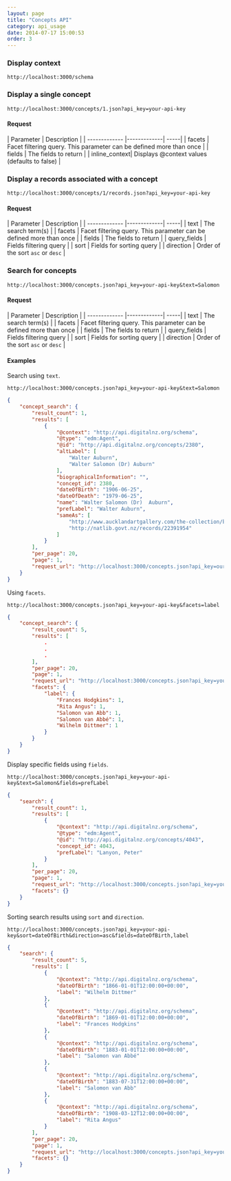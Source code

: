 ```yaml
---
layout: page
title: "Concepts API"
category: api_usage
date: 2014-07-17 15:00:53
order: 3
---
```


### Display context ###
`http://localhost:3000/schema`

### Display a single concept ###
`http://localhost:3000/concepts/1.json?api_key=your-api-key`

#### Request ####

| Parameter        | Description           |
| ------------- |-------------| -----|
| facets        | Facet filtering query. This parameter can be defined more than once |
| fields        | The fields to return |
| inline_context| Displays @context values (defaults to false) |

### Display a records associated with a concept ###
`http://localhost:3000/concepts/1/records.json?api_key=your-api-key`

#### Request ####

| Parameter        | Description           |
| ------------- |-------------| -----|
| text          | The search term(s) |
| facets        | Facet filtering query. This parameter can be defined more than once |
| fields        | The fields to return |
| query_fields  | Fields filtering query |
| sort          | Fields for sorting query |
| direction     | Order of the sort `asc` or `desc` |

### Search for concepts ###
`http://localhost:3000/concepts.json?api_key=your-api-key&text=Salomon`

#### Request ####

| Parameter        | Description           |
| ------------- |-------------| -----|
| text          | The search term(s) |
| facets        | Facet filtering query. This parameter can be defined more than once |
| fields        | The fields to return |
| query_fields  | Fields filtering query |
| sort          | Fields for sorting query |
| direction     | Order of the sort `asc` or `desc` |

#### Examples ####

Search using `text`.

`http://localhost:3000/concepts.json?api_key=your-api-key&text=Salomon`

```json
{
    "concept_search": {
        "result_count": 1,
        "results": [
            {
                "@context": "http://api.digitalnz.org/schema",
                "@type": "edm:Agent",
                "@id": "http://api.digitalnz.org/concepts/2380",
                "altLabel": [
                    "Walter Auburn",
                    "Walter Salomon (Dr) Auburn"
                ],
                "biographicalInformation": "",
                "concept_id": 2380,
                "dateOfBirth": "1906-06-25",
                "dateOfDeath": "1979-06-25",
                "name": "Walter Salomon (Dr)  Auburn",
                "prefLabel": "Walter Auburn",
                "sameAs": [
                    "http://www.aucklandartgallery.com/the-collection/browse-artists/2804",
                    "http://natlib.govt.nz/records/22391954"
                ]
            }
        ],
        "per_page": 20,
        "page": 1,
        "request_url": "http://localhost:3000/concepts.json?api_key=our-api-key&text=Salomon"
    }
}
```

Using `facets`.

`http://localhost:3000/concepts.json?api_key=your-api-key&facets=label`

```json
{
    "concept_search": {
        "result_count": 5,
        "results": [
            .
            .
            .
        ],
        "per_page": 20,
        "page": 1,
        "request_url": "http://localhost:3000/concepts.json?api_key=your-api-key&facets=label",
        "facets": {
            "label": {
                "Frances Hodgkins": 1,
                "Rita Angus": 1,
                "Salomon van Abb": 1,
                "Salomon van Abbé": 1,
                "Wilhelm Dittmer": 1
            }
        }
    }
}
```

Display specific fields using `fields`.

`http://localhost:3000/concepts.json?api_key=your-api-key&text=Salomon&fields=prefLabel`

```json
{
    "search": {
        "result_count": 1,
        "results": [
            {
                "@context": "http://api.digitalnz.org/schema",
                "@type": "edm:Agent",
                "@id": "http://api.digitalnz.org/concepts/4043",
                "concept_id": 4043,
                "prefLabel": "Lanyon, Peter"
            }
        ],
        "per_page": 20,
        "page": 1,
        "request_url": "http://localhost:3000/concepts.json?api_key=your-api-key&text=Rita&fields=prefLabel",
        "facets": {}
    }
}
```

Sorting search results using `sort` and `direction`.

`http://localhost:3000/concepts.json?api_key=your-api-key&sort=dateOfBirth&direction=asc&fields=dateOfBirth,label`

```json
{
    "search": {
        "result_count": 5,
        "results": [
            {
                "@context": "http://api.digitalnz.org/schema",
                "dateOfBirth": "1866-01-01T12:00:00+00:00",
                "label": "Wilhelm Dittmer"
            },
            {
                "@context": "http://api.digitalnz.org/schema",
                "dateOfBirth": "1869-01-01T12:00:00+00:00",
                "label": "Frances Hodgkins"
            },
            {
                "@context": "http://api.digitalnz.org/schema",
                "dateOfBirth": "1883-01-01T12:00:00+00:00",
                "label": "Salomon van Abbé"
            },
            {
                "@context": "http://api.digitalnz.org/schema",
                "dateOfBirth": "1883-07-31T12:00:00+00:00",
                "label": "Salomon van Abb"
            },
            {
                "@context": "http://api.digitalnz.org/schema",
                "dateOfBirth": "1908-03-12T12:00:00+00:00",
                "label": "Rita Angus"
            }
        ],
        "per_page": 20,
        "page": 1,
        "request_url": "http://localhost:3000/concepts.json?api_key=your-api-key&sort=dateOfBirth&direction=asc&fields=dateOfBirth,label",
        "facets": {}
    }
}
```
